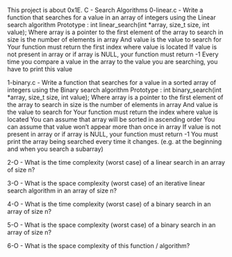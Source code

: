 This project is about 0x1E. C - Search Algorithms
0-linear.c - Write a function that searches for a value in an array of integers using the Linear search algorithm
Prototype : int linear_search(int *array, size_t size, int value);
Where array is a pointer to the first element of the array to search in
size is the number of elements in array
And value is the value to search for
Your function must return the first index where value is located
If value is not present in array or if array is NULL, your function must return -1
Every time you compare a value in the array to the value you are searching, you have to print this value

1-binary.c - Write a function that searches for a value in a sorted array of integers using the Binary search algorithm
Prototype : int binary_search(int *array, size_t size, int value);
Where array is a pointer to the first element of the array to search in
size is the number of elements in array
And value is the value to search for
Your function must return the index where value is located
You can assume that array will be sorted in ascending order
You can assume that value won’t appear more than once in array
If value is not present in array or if array is NULL, your function must return -1
You must print the array being searched every time it changes. (e.g. at the beginning and when you search a subarray)

2-O - What is the time complexity (worst case) of a linear search in an array of size n?

3-O - What is the space complexity (worst case) of an iterative linear search algorithm in an array of size n?

4-O - What is the time complexity (worst case) of a binary search in an array of size n?

5-O - What is the space complexity (worst case) of a binary search in an array of size n?

6-O - What is the space complexity of this function / algorithm?
